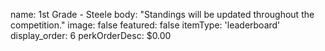 name: 1st Grade - Steele
body: "Standings will be updated throughout the competition."
image: false
featured: false
itemType: 'leaderboard'
display_order: 6
perkOrderDesc: $0.00